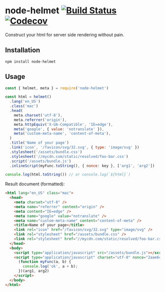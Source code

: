 # node-helmet [![Build Status](https://travis-ci.org/sergeysova/node-helmet.svg?branch=master)](https://travis-ci.org/sergeysova/node-helmet) [![Codecov](https://img.shields.io/codecov/c/github/sergeysova/node-helmet.svg)](https://codecov.io/gh/sergeysova/node-helmet)


Construct your html for server side rendering without pain.

## Installation

```shell
npm install node-helmet
```


## Usage

```js
const { helmet, meta } = require('node-helmet')

const html = helmet()
  .lang('en_US')
  .class('mac')
  .head(
    meta.charset('utf-8'),
    meta.referrer('origin'),
    meta.httpEquiv('X-UA-Compatible', 'IE=edge'),
    meta('google', { value: 'notranslate' }),
    meta('custom-meta-name', 'content-of-meta'),
  )
  .title('Name of your page')
  .link('icon', '/favicon/svg/32.svg', { type: 'image/svg' })
  .stylesheet('/assets/bundle.css')
  .stylesheet('//mycdn.com/static/resolved/foo-bar.css')
  .script('/assets/bundle.js')
  .inlineScript(myFunc.toString(), { nonce: key }, ['arg1', 'arg2'])

console.log(html.toString()) // or console.log(`${html}`)
```

Result document (formatted):

```html
<html lang="en_US" class="mac">
  <head>
    <meta charset="utf-8" />
    <meta name="referrer" content="origin" />
    <meta content="IE=edge" />
    <meta name="google" value="notranslate" />
    <meta name="custom-meta-name" content="content-of-meta" />
    <title>Name of your page</title>
    <link rel="icon" href="/favicon/svg/32.svg" type="image/svg" />
    <link rel="stylesheet" href="/assets/bundle.css" />
    <link rel="stylesheet" href="//mycdn.com/static/resolved/foo-bar.css" />
  </head>
  <body>
    <script type="application/javascript" src="/assets/bundle.js"></script>
    <script type="application/javascript" charset="utf-8" nonce="2aae6c35c94fcfb415dbe95f408b9ce91ee846ed">
      (function myFunc(a, b) {
        console.log('ok', a + b);
      })(arg1, arg2)
    </script>
  </body>
</html>
```
